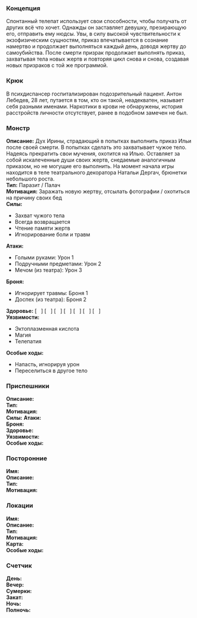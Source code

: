 ### Концепция

Спонтанный телепат использует свои способности, чтобы получать от других всё что хочет. Однажды он заставляет девушку, презирающую его, отправить ему нюдсы. Увы, в силу высокой чувствительности к экзофизическим сущностям, приказ впечатывается в сознание намертво и продолжает выполняться каждый день, доводя жертву до самоубийства. После смерти призрак продолжает выполнять приказ, захватывая тела новых жертв и повторяя цикл снова и снова, создавая новых призраков с той же программой.

### Крюк

В психдиспансер госпитализирован подозрительный пациент. Антон Лебедев, 28 лет, путается в том, кто он такой, неадекватен, называет себя разными именами. Наркотики в крови не обнаружены, история расстройств личности отсутствует, ранее в подобном замечен не был.

### Монстр

**Описание:** Дух Ирины, страдающий в попытках выполнить приказ Ильи после своей смерти. В попытках сделать это захватывает чужое тело. Надеясь прекратить свои мучения, охотится на Илью. Оставляет за собой искалеченные души своих жертв, снедаемые аналогичным приказом, но не могущие его выполнить. На момент начала игры находится в теле театрального декоратора Натальи Дергач, брюнетки небольшого роста.  
**Тип:** Паразит / Палач  
**Мотивация:** Заражать новую жертву, отсылать фотографии / охотиться на причину своих бед   
**Силы:**  
- Захват чужого тела
- Всегда возвращается
- Чтение памяти жертв
- Игнорирование боли и травм  

**Атаки:**  
- Голыми руками: Урон 1
- Подручными предметами: Урон 2
- Мечом (из театра): Урон 3  

**Броня:** 
- Игнорирует травмы: Броня 1
- Доспех (из театра): Броня 2  

**Здоровье:**  [ &nbsp; ] [ &nbsp; ] [ &nbsp; ] [ &nbsp; ] [ &nbsp; ] [ &nbsp; ] [ &nbsp; ]  
**Уязвимости:**  
- Эктоплазменная кислота
- Магия
- Телепатия  

**Особые ходы:**  
- Напасть, игнорируя урон
- Переселиться в другое тело

### Приспешники

**Описание:**  
**Тип:**  
**Мотивация:**  
**Силы:**
**Атаки:**  
**Броня:**  
**Здоровье:**  
**Уязвимости:**  
**Особые ходы:**  

### Посторонние

**Имя:**  
**Описание:**  
**Тип:**  
**Мотивация:**  

### Локации

**Имя:**  
**Описание:**  
**Тип:**  
**Мотивация:**  
**Карта:**  
**Особые ходы:**  

### Счетчик

**День:**  
**Вечер:**  
**Сумерки:**  
**Закат:**  
**Ночь:**  
**Полночь:**  
